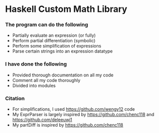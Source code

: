 # Haskell Custom Math Library

### The program can do the following
- Partially evaluate an expression (or fully)
- Perform partial differentiation (symbolic)
- Perform some simplification of expressions
- Parse certain strings into an expression datatype

### I have done the following
- Provided thorough documentation on all my code
- Comment all my code thoroughly
- Divided into modules

### Citation
- For simplifications, I used  https://github.com/wengy12 code
- My ExprParser is largely inspired by https://github.com/chenc118 and  https://github.com/deleeuwj1
- My partDiff is inspired by https://github.com/chenc118
